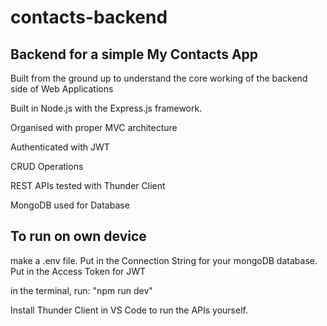 # contacts-backend

## Backend for a simple My Contacts App

Built from the ground up to understand the core working of the backend side of Web Applications

Built in Node.js with the Express.js framework. 

Organised with proper MVC architecture

Authenticated with JWT

CRUD Operations

REST APIs tested with Thunder Client

MongoDB used for Database

## To run on own device

make a .env file. 
Put in the Connection String for your mongoDB database. 
Put in the Access Token for JWT

in the terminal, run: "npm run dev"

Install Thunder Client in VS Code to run the APIs yourself.